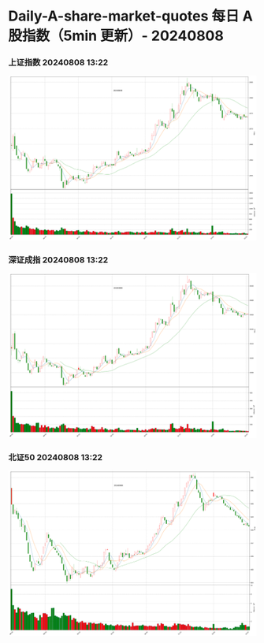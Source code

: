 
# Daily-A-share-market-quotes 每日 A 股指数（5min 更新）- 20240808

### 上证指数 20240808 13:22
![](./fig/2024/8/20240808-sh000001.png)

### 深证成指 20240808 13:22
![](./fig/2024/8/20240808-sz399001.png)

### 北证50 20240808 13:22
![](./fig/2024/8/20240808-bj899050.png)
